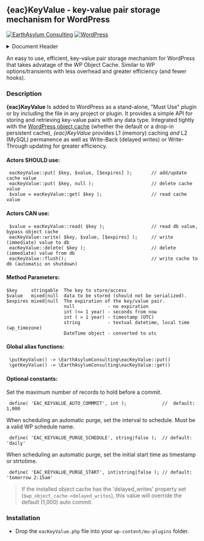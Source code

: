 ## {eac}KeyValue - key-value pair storage mechanism for WordPress
[![EarthAsylum Consulting](https://img.shields.io/badge/EarthAsylum-Consulting-0?&labelColor=6e9882&color=707070)](https://earthasylum.com/)
[![WordPress](https://img.shields.io/badge/WordPress-Plugins-grey?logo=wordpress&labelColor=blue)](https://wordpress.org/plugins/search/EarthAsylum/)


<details><summary>Document Header</summary>

Plugin URI:             https://github.com/EarthAsylum/eacKeyValue  
Author:                 [EarthAsylum Consulting](https://www.earthasylum.com)  
Stable tag:             1.0.0  
Last Updated:           06-Jun-2025  
Requires at least:      5.8  
Tested up to:           6.8  
Requires PHP:           8.1  
Contributors:           [earthasylum](https://github.com/earthasylum),[kevinburkholder](https://profiles.wordpress.org/kevinburkholder)  
License:                GPLv3 or later  
License URI:            https://www.gnu.org/licenses/gpl.html  
GitHub URI:             https://github.com/EarthAsylum/eacKeyValue  

</details>

An easy to use, efficient, key-value pair storage mechanism for WordPress that takes advatage of the WP Object Cache.
Similar to WP options/transients with less overhead and greater efficiency (and fewer hooks).

### Description

**{eac}KeyValue** Is added to WordPress as a stand-alone, "Must Use" plugin or by including the file in any project or plugin. It provides a simple API for storing and retrieving key-value pairs with any data type. Integrated tightly with the [WordPress object cache](https://developer.wordpress.org/reference/classes/wp_object_cache/) (whether the default or a drop-in persistent cache), _{eac}KeyValue_ provides L1 (memory) caching _and_ L2 (MySQL) permanence as well as Write-Back (delayed writes) or Write-Through updating for greater efficiency.

#### Actors SHOULD use:

     eacKeyValue::put( $key, $value, [$expires] );       // add/update cache value
     eacKeyValue::put( $key, null );                     // delete cache value
     $value = eacKeyValue::get( $key );                  // read cache value

#### Actors CAN use:

     $value = eacKeyValue::read( $key );                 // read db value, bypass object cache
     eacKeyValue::write( $key, $value, [$expires] );     // write (immediate) value to db
     eacKeyValue::delete( $key );                        // delete (immediate) value from db
     eacKeyValue::flush();                               // write cache to db (automatic on shutdown)

#### Method Parameters:

    $key     stringable  The key to store/access
    $value   mixed|null  data to be stored (should not be serialized).
    $expires mixed|null  The expiration of the key/value pair.
                         null            - no expiration
                         int (<= 1 year) - seconds from now
                         int ( > 1 year) - timestamp (UTC)
                         string          - textual datetime, local time (wp_timezone)
                         DateTime object - converted to utc

#### Global alias functions:

     \putKeyValue() -> \EarthAsylumConsulting\eacKeyValue::put()
     \getKeyValue() -> \EarthAsylumConsulting\eacKeyValue::get()

#### Optional constants:

Set the maximum number of records to hold before a commit.
 
     define( 'EAC_KEYVALUE_AUTO_COMMMIT', int );             //  default: 1,000

When scheduling an automatic purge, set the interval to schedule. Must be a valid WP schedule name.

     define( 'EAC_KEYVALUE_PURGE_SCHEDULE', string|false );  // default: 'daily'

When scheduling an automatic purge, set the initial start time as timestamp or strtotime.

     define( 'EAC_KEYVALUE_PURGE_START', int|string|false ); // default: 'tomorrow 2:15am'

>   If the installed object cache has the 'delayed_writes' property set (`$wp_object_cache->delayed_writes`), this value will override the default (1,000) auto commit.


### Installation

-   Drop the `eacKeyValue.php` file into your `wp-content/mu-plugins` folder.

